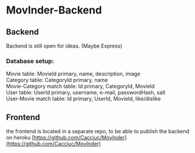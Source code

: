# MovInder-Backend

## Backend
Backend is still open for ideas. (Maybe Express)

### Database setup:
Movie table: MovieId primary, name, description, image  
Category table: CategoryId primary, name  
Movie-Category match table: Id primary, CategoryId, MovieId   
User table: UserId primary, username, e-mail, passwordHash, salt  
User-Movie match table: Id primary, UserId, MovieId, like/dislike 

## Frontend
the frontend is located in a separate repo, to be able to publish the backend on heroku
[https://github.com/Cacciuc/MovInder](https://github.com/Cacciuc/MovInder)
